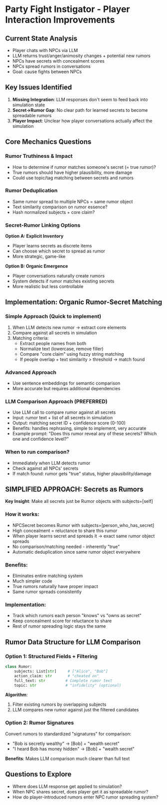 # Party Fight Instigator - Player Interaction Improvements

## Current State Analysis
- Player chats with NPCs via LLM
- LLM returns trust/anger/animosity changes + potential new rumors
- NPCs have secrets with concealment scores
- NPCs spread rumors in conversations
- Goal: cause fights between NPCs

## Key Issues Identified
1. **Missing Integration**: LLM responses don't seem to feed back into simulation state
2. **Secret→Rumor Gap**: No clear path for learned secrets to become spreadable rumors
3. **Player Impact**: Unclear how player conversations actually affect the simulation

## Core Mechanics Questions
### Rumor Truthiness & Impact
- How to determine if rumor matches someone's secret (= true rumor)?
- True rumors should have higher plausibility, more damage
- Could use topic/tag matching between secrets and rumors

### Rumor Deduplication
- Same rumor spread to multiple NPCs = same rumor object
- Text similarity comparison on rumor essence?
- Hash normalized subjects + core claim?

### Secret-Rumor Linking Options
**Option A: Explicit Inventory**
- Player learns secrets as discrete items
- Can choose which secret to spread as rumor
- More strategic, game-like

**Option B: Organic Emergence** 
- Player conversations naturally create rumors
- System detects if rumor matches existing secrets
- More realistic but less controllable

## Implementation: Organic Rumor-Secret Matching

### Simple Approach (Quick to implement)
1. When LLM detects new rumor → extract core elements
2. Compare against all secrets in simulation
3. Matching criteria:
   - Extract people names from both
   - Normalize text (lowercase, remove filler)
   - Compare "core claim" using fuzzy string matching
   - If people overlap + text similarity > threshold → match found

### Advanced Approach 
- Use sentence embeddings for semantic comparison
- More accurate but requires additional dependencies

### LLM Comparison Approach (PREFERRED)
- Use LLM call to compare rumor against all secrets
- Input: rumor text + list of all secrets in simulation  
- Output: matching secret ID + confidence score (0-100)
- Benefits: handles rephrasing, simple to implement, very accurate
- Example prompt: "Does this rumor reveal any of these secrets? Which one and confidence level?"

### When to run comparison?
- Immediately when LLM detects rumor
- Check against all NPCs' secrets
- If match found: rumor gets "true" status, higher plausibility/damage

## SIMPLIFIED APPROACH: Secrets as Rumors

**Key Insight**: Make all secrets just be Rumor objects with subjects=[self]

### How it works:
- NPCSecret becomes Rumor with subjects=[person_who_has_secret]  
- High concealment = reluctance to share this rumor
- When player learns secret and spreads it → exact same rumor object spreads
- No comparison/matching needed - inherently "true" 
- Automatic deduplication since same rumor object everywhere

### Benefits:
- Eliminates entire matching system
- Much simpler code
- True rumors naturally have proper impact
- Same rumor spreads consistently

### Implementation:
- Track which rumors each person "knows" vs "owns as secret"
- Keep concealment score for reluctance to share
- Rest of rumor spreading logic stays the same

## Rumor Data Structure for LLM Comparison

### Option 1: Structured Fields + Filtering
```python
class Rumor:
    subjects: List[str]     # ["Alice", "Bob"]
    action_claim: str       # "cheated on" 
    full_text: str         # Complete rumor text
    topic: str             # "infidelity" (optional)
```

**Algorithm**: 
1. Filter existing rumors by overlapping subjects
2. LLM compares new rumor against just the filtered candidates

### Option 2: Rumor Signatures  
Convert rumors to standardized "signatures" for comparison:
- "Bob is secretly wealthy" → [Bob] + "wealth secret"
- "I heard Bob has money hidden" → [Bob] + "wealth secret"  

**Benefits**: Makes LLM comparison much clearer than full text

## Questions to Explore
- Where does LLM response get applied to simulation?
- When NPC shares secret, does player get it as spreadable rumor?
- How do player-introduced rumors enter NPC rumor spreading system? 